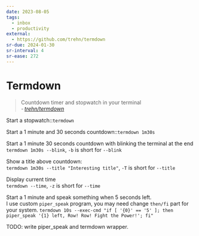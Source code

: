 ```yaml
---
date: 2023-08-05
tags:
  - inbox
  - productivity
external:
  - https://github.com/trehn/termdown
sr-due: 2024-01-30
sr-interval: 4
sr-ease: 272
---
```


# Termdown

> Countdown timer and stopwatch in your terminal\
> - <cite>[trehn/termdown](https://github.com/trehn/termdown)</cite>

Start a stopwatch::`termdown`

Start a 1 minute and 30 seconds countdown::`termdown 1m30s`

Start a 1 minute 30 seconds countdown with blinking the terminal at the end
&#10;<br>
`termdown 1m30s --blink`, `-b` is short for `--blink`

Show a title above countdown:
&#10;<br>
`termdown 1m30s --title "Interesting title"`, `-T` is short for `--title`

Display current time
&#10;<br>
`termdown --time`, `-z` is short for `--time`

Start a 1 minute and speak something when 5 seconds left.
&#10;<br>
I use custom `piper_speak` program, you may need change `then/fi` part for your
system.
`termdown 10s --exec-cmd "if [ '{0}' == '5' ]; then piper_speak '{1} left, Row! Row! Fight the Power!'; fi"`

TODO: write piper_speak and termdown wrapper.

